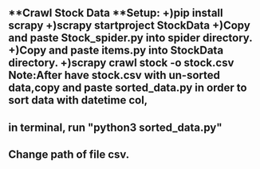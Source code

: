 **Crawl Stock Data
**Setup:
+)pip install scrapy
+)scrapy startproject StockData
+)Copy and paste Stock_spider.py into spider directory.
+)Copy and paste items.py into StockData directory.
+)scrapy crawl stock -o stock.csv
Note:After have stock.csv with un-sorted data,copy and paste sorted_data.py in order to sort data with datetime col, 
--
in terminal, run "python3 sorted_data.py"  
--
Change path of file csv.
--
